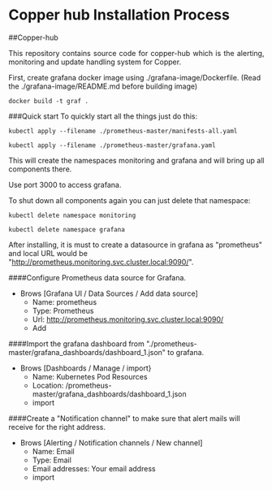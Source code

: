 # Copper hub Installation Process



##Copper-hub
<p align="justify">
This repository contains source code for copper-hub which is the alerting, monitoring and update handling system for Copper.

First, create grafana docker image using ./grafana-image/Dockerfile. (Read the ./grafana-image/README.md before building image)
</p>

```
docker build -t graf .
```
###Quick start
To quickly start all the things just do this:

    kubectl apply --filename ./prometheus-master/manifests-all.yaml

    kubectl apply --filename ./prometheus-master/grafana.yaml

<p align="justify">
This will create the namespaces monitoring and grafana and will bring up all components there.

Use port 3000 to access grafana.

To shut down all components again you can just delete that namespace:
</p>

    kubectl delete namespace monitoring

    kubectl delete namespace grafana

After installing, it is must to create a datasource in grafana as "prometheus" and local URL would be "http://prometheus.monitoring.svc.cluster.local:9090/".

####Configure Prometheus data source for Grafana.

* Brows [Grafana UI / Data Sources / Add data source]
    - Name: prometheus
    - Type: Prometheus
    - Url: http://prometheus.monitoring.svc.cluster.local:9090/
    - Add 

####Import the grafana dashboard from "./prometheus-master/grafana_dashboards/dashboard_1.json" to grafana.

* Brows [Dashboards / Manage / import}
    - Name: Kubernetes Pod Resources
    - Location: /prometheus-master/grafana_dashboards/dashboard_1.json
    - import

####Create a "Notification channel" to make sure that alert mails will receive for the right address.

* Brows [Alerting / Notification channels / New channel]
    - Name: Email
    - Type: Email
    - Email addresses: Your email address
    - import